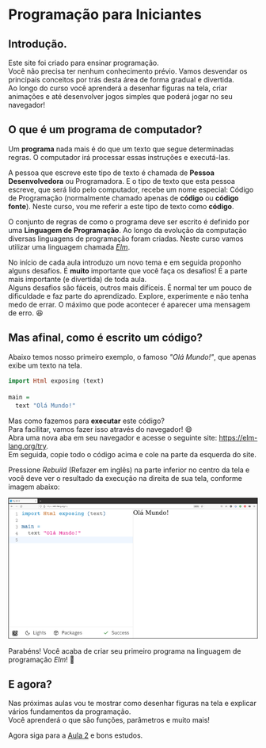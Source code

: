 # Programação para Iniciantes

## Introdução.

Este site foi criado para ensinar programação.  
Você não precisa ter nenhum conhecimento prévio.
Vamos desvendar os principais conceitos por trás desta
área de forma gradual e divertida.  
Ao longo do curso você aprenderá a desenhar figuras
na tela, criar animações e até desenvolver
jogos simples que poderá jogar no seu navegador!

## O que é um programa de computador?

Um **programa** nada mais é do que um texto que
segue determinadas regras. O computador irá
processar essas instruções e executá-las.

A pessoa que escreve este tipo de texto
é chamada de **Pessoa Desenvolvedora** ou Programadora.
E o tipo de texto que esta pessoa escreve,
que será lido pelo computador, recebe um nome
especial: Código de Programação (normalmente
chamado apenas de **código** ou **código fonte**).
Neste curso, vou me referir a este tipo de
texto como **código**.

O conjunto de regras de como o programa deve
ser escrito é definido por uma **Linguagem de
Programação**. Ao longo da evolução da computação
diversas linguagens de programação foram criadas.
Neste curso vamos utilizar uma linguagem
chamada *<a href='https://elm-lang.org/' target='_blank'>Elm</a>*.
 
No início de cada aula introduzo um novo tema
e em seguida proponho alguns desafios.
É **muito** importante que você faça os desafios!
É a parte mais importante (e divertida) de toda
aula.  
Alguns desafios são fáceis, outros mais
difíceis. É normal ter um pouco de dificuldade e faz parte
do aprendizado. Explore, experimente e não tenha
medo de errar. O máximo que pode acontecer é
aparecer uma mensagem de erro. 😆

## Mas afinal, como é escrito um código?

Abaixo temos nosso primeiro exemplo, o famoso _"Olá Mundo!"_, que
apenas exibe um texto na tela.

```haskell
import Html exposing (text)

main =
  text "Olá Mundo!"
```

Mas como fazemos para **executar** este código?  
Para facilitar, vamos fazer isso através do navegador! 😄  
Abra uma nova aba em seu navegador e acesse o seguinte site:
<a href=https://elm-lang.org/try target='_blank'>https://elm-lang.org/try</a>.  
Em seguida, copie todo o código acima e cole na parte da esquerda do site.

Pressione *Rebuild* (Refazer em inglês) na parte inferior no centro da tela e 
você deve ver o resultado da execução na direita de sua tela, conforme imagem abaixo:

![Nosso primeiro código](/resources/elm-lang-try-ola-mundo.png)

Parabéns! Você acaba de criar seu primeiro programa na linguagem de programação *Elm*! 🎉  

## E agora?

Nas próximas aulas vou te mostrar como desenhar figuras na tela
e explicar vários fundamentos da programação.  
Você aprenderá o que são funções, parâmetros e muito mais!

Agora siga para a [Aula 2](/aula_2.html) e bons estudos.
